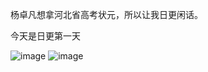 杨卓凡想拿河北省高考状元，所以让我日更闲话。

今天是日更第一天

![image](https://img2023.cnblogs.com/blog/1797571/202211/1797571-20221127224541834-766780072.png)
![image](https://img2023.cnblogs.com/blog/1797571/202211/1797571-20221127224600165-797275014.png)
